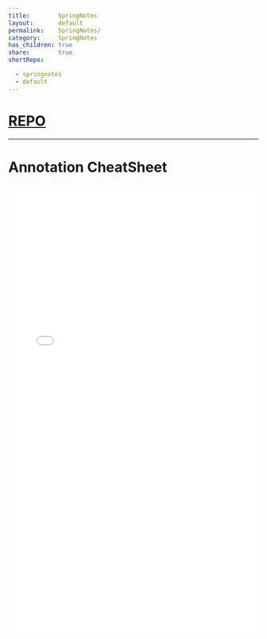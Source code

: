 ```yaml
---
title:        SpringNotes
layout:       default
permalink:    SpringNotes/
category:     SpringNotes
has_children: true
share:        true
shortRepo:

  - springnotes
  - default
---
```


# [REPO](https://github.com/14paxton/SpringNotes)
---

# Annotation CheatSheet

<embed  src="/assets/images/SpringBootAnnotations.pdf" width="100%" height="900" type="application/pdf">    
